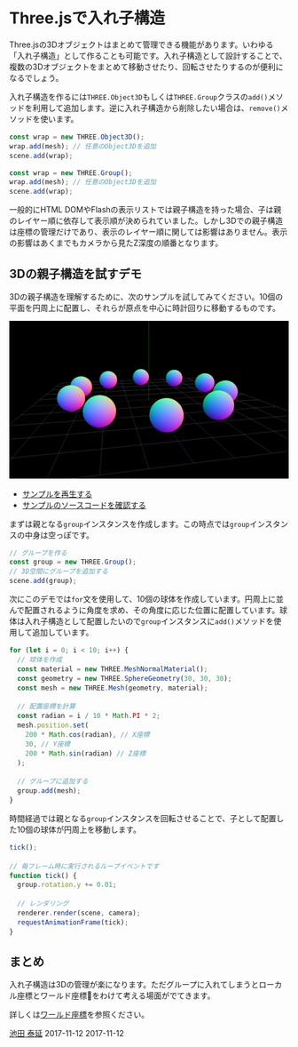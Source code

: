 # Three.jsで入れ子構造

Three.jsの3Dオブジェクトはまとめて管理できる機能があります。いわゆる「入れ子構造」として作ることも可能です。入れ子構造として設計することで、複数の3Dオブジェクトをまとめて移動させたり、回転させたりするのが便利になるでしょう。


入れ子構造を作るには`THREE.Object3D`もしくは`THREE.Group`クラスの`add()`メソッドを利用して追加します。逆に入れ子構造から削除したい場合は、`remove()`メソッドを使います。

```js
const wrap = new THREE.Object3D(); 
wrap.add(mesh); // 任意のObject3Dを追加 
scene.add(wrap); 
```

```js
const wrap = new THREE.Group(); 
wrap.add(mesh); // 任意のObject3Dを追加 
scene.add(wrap); 
```

 
一般的にHTML DOMやFlashの表示リストでは親子構造を持った場合、子は親のレイヤー順に依存して表示順が決められていました。しかし3Dでの親子構造は座標の管理だけであり、表示のレイヤー順に関しては影響はありません。表示の影響はあくまでもカメラから見たZ深度の順番となります。 
 
## 3Dの親子構造を試すデモ

3Dの親子構造を理解するために、次のサンプルを試してみてください。10個の平面を円周上に配置し、それらが原点を中心に時計回りに移動するものです。

![](../imgs/object_group.png)

- [サンプルを再生する](https://ics-creative.github.io/tutorial-three/samples/object_group.html)
- [サンプルのソースコードを確認する](../samples/object_group.html)


まずは親となる`group`インスタンスを作成します。この時点では`group`インスタンスの中身は空っぽです。

```js
// グループを作る
const group = new THREE.Group();
// 3D空間にグループを追加する
scene.add(group);
```


次にこのデモでは`for`文を使用して、10個の球体を作成しています。円周上に並んで配置されるように角度を求め、その角度に応じた位置に配置しています。球体は入れ子構造として配置したいので`group`インスタンスに`add()`メソッドを使用して追加しています。


```js
for (let i = 0; i < 10; i++) {
  // 球体を作成
  const material = new THREE.MeshNormalMaterial();
  const geometry = new THREE.SphereGeometry(30, 30, 30);
  const mesh = new THREE.Mesh(geometry, material);

  // 配置座標を計算
  const radian = i / 10 * Math.PI * 2;
  mesh.position.set(
    200 * Math.cos(radian), // X座標
    30, // Y座標
    200 * Math.sin(radian) // Z座標
  );

  // グループに追加する
  group.add(mesh);
}
```


時間経過では親となる`group`インスタンスを回転させることで、子として配置した10個の球体が円周上を移動します。 

```js
tick();

// 毎フレーム時に実行されるループイベントです
function tick() {
  group.rotation.y += 0.01;

  // レンダリング
  renderer.render(scene, camera);
  requestAnimationFrame(tick);
}
```

## まとめ

入れ子構造は3Dの管理が楽になります。ただグループに入れてしまうとローカル座標とワールド座標をわけて考える場面がでてきます。

詳しくは[ワールド座標](position_world.md)を参照ください。


<article-author>[池田 泰延](https://twitter.com/clockmaker)</article-author>
<article-date-published>2017-11-12</article-date-published>
<article-date-modified>2017-11-12</article-date-modified>
